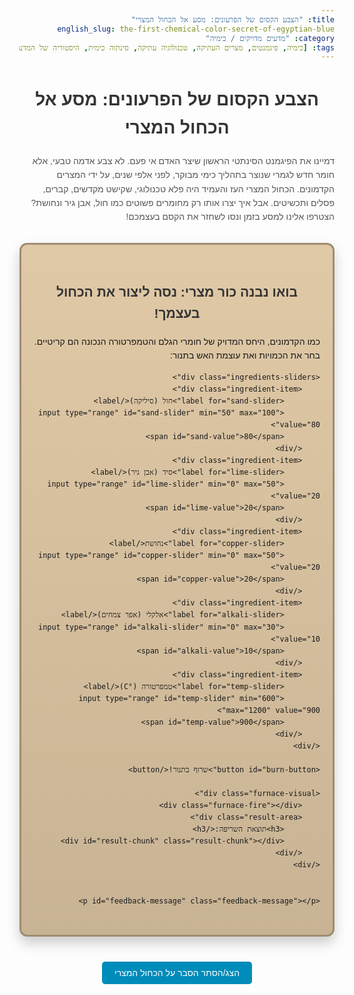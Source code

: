 ```yaml
---
title: "הצבע הקסום של הפרעונים: מסע אל הכחול המצרי"
english_slug: the-first-chemical-color-secret-of-egyptian-blue
category: "מדעים מדויקים / כימיה"
tags: [כימיה, פיגמנטים, מצרים העתיקה, טכנולוגיה עתיקה, סינתזה כימית, היסטוריה של המדע]
---
```

<div class="intro-text">
    <h1>הצבע הקסום של הפרעונים: מסע אל הכחול המצרי</h1>
    <p>דמיינו את הפיגמנט הסינתטי הראשון שיצר האדם אי פעם. לא צבע אדמה טבעי, אלא חומר חדש לגמרי שנוצר בתהליך כימי מבוקר, לפני אלפי שנים, על ידי המצרים הקדמונים. הכחול המצרי העז והעמיד היה פלא טכנולוגי, שקישט מקדשים, קברים, פסלים ותכשיטים. אבל איך יצרו אותו רק מחומרים פשוטים כמו חול, אבן גיר ונחושת? הצטרפו אלינו למסע בזמן ונסו לשחזר את הקסם בעצמכם!</p>
</div>

<div class="furnace-game-container">
    <h2>בואו נבנה כור מצרי: נסה ליצור את הכחול בעצמך!</h2>
    <p>כמו הקדמונים, היחס המדויק של חומרי הגלם והטמפרטורה הנכונה הם קריטיים. בחר את הכמויות ואת עוצמת האש בתנור:</p>

    <div class="ingredients-sliders">
        <div class="ingredient-item">
            <label for="sand-slider">חול (סיליקה)</label>
            <input type="range" id="sand-slider" min="50" max="100" value="80">
            <span id="sand-value">80</span>
        </div>
        <div class="ingredient-item">
            <label for="lime-slider">סיד (אבן גיר)</label>
            <input type="range" id="lime-slider" min="0" max="50" value="20">
            <span id="lime-value">20</span>
        </div>
        <div class="ingredient-item">
            <label for="copper-slider">נחושת</label>
            <input type="range" id="copper-slider" min="0" max="50" value="20">
            <span id="copper-value">20</span>
        </div>
        <div class="ingredient-item">
            <label for="alkali-slider">אלקלי (אפר צמחים)</label>
            <input type="range" id="alkali-slider" min="0" max="30" value="10">
            <span id="alkali-value">10</span>
        </div>
        <div class="ingredient-item">
            <label for="temp-slider">טמפרטורה (°C)</label>
            <input type="range" id="temp-slider" min="600" max="1200" value="900">
            <span id="temp-value">900</span>
        </div>
    </div>

    <button id="burn-button">שרוף בתנור!</button>

    <div class="furnace-visual">
        <div class="furnace-fire"></div>
        <div class="result-area">
            <h3>תוצאת השריפה:</h3>
            <div id="result-chunk" class="result-chunk"></div>
        </div>
    </div>


    <p id="feedback-message" class="feedback-message"></p>
</div>

<style>
    :root {
        --furnace-bg: linear-gradient(to bottom, #e0c9a6, #c8b394);
        --furnace-border: #a08c70;
        --button-primary: #4CAF50;
        --button-primary-hover: #45a049;
        --color-blue-egyptian: #1E3A8A; /* Approximate Egyptian Blue */
        --color-green-copper: #7CFC00; /* Lime green for copper oxides */
        --color-brown-impurity: #8B4513; /* SaddleBrown */
        --color-transparent: #f0f0f0; /* Match container background */
        --color-unreacted: #d3d3d3; /* Light grey */
        --color-text-feedback-success: #33691E; /* Green */
        --color-text-feedback-warning: #F9A825; /* Orange */
        --color-text-feedback-error: #B71C1C; /* Red */
        --color-text-feedback-info: #1A237E; /* Dark Blue */
    }

    body {
        font-family: 'Arial', sans-serif;
        line-height: 1.6;
        direction: rtl; /* Ensure Hebrew text flows correctly */
        text-align: right;
    }

    h1, h2, h3 {
        text-align: center;
        color: #333;
    }

    .intro-text p {
        margin-bottom: 20px;
        color: #555;
    }

    .furnace-game-container {
        background: var(--furnace-bg);
        padding: 30px 20px;
        border-radius: 12px;
        margin: 30px auto;
        max-width: 700px;
        box-shadow: 0 10px 20px rgba(0,0,0,0.2);
        border: 3px solid var(--furnace-border);
        position: relative; /* Needed for absolute positioning of fire */
        overflow: hidden; /* Hide overflow from fire glow */
    }

    .ingredients-sliders {
        display: grid;
        grid-template-columns: repeat(auto-fit, minmax(220px, 1fr));
        gap: 20px;
        margin-bottom: 30px;
    }

    .ingredient-item {
        background-color: #fff;
        padding: 15px;
        border-radius: 8px;
        box-shadow: 0 2px 5px rgba(0,0,0,0.1);
        border: 1px solid #eee;
        display: flex;
        flex-direction: column;
        align-items: center;
    }

    .ingredient-item label {
        font-weight: bold;
        margin-bottom: 8px;
        color: #333;
        text-align: center;
    }

    .ingredient-item input[type="range"] {
        width: 100%;
        margin-bottom: 8px;
        -webkit-appearance: none; /* Override default look */
        appearance: none;
        height: 8px;
        background: #ddd;
        outline: none;
        opacity: 0.7;
        transition: opacity .2s;
        border-radius: 4px;
    }

    .ingredient-item input[type="range"]:hover {
        opacity: 1;
    }

    .ingredient-item input[type="range"]::-webkit-slider-thumb {
        -webkit-appearance: none;
        appearance: none;
        width: 20px;
        height: 20px;
        background: var(--button-primary);
        cursor: pointer;
        border-radius: 50%;
        box-shadow: 0 1px 3px rgba(0,0,0,0.2);
    }

     .ingredient-item input[type="range"]::-moz-range-thumb {
        width: 20px;
        height: 20px;
        background: var(--button-primary);
        cursor: pointer;
        border-radius: 50%;
        box-shadow: 0 1px 3px rgba(0,0,0,0.2);
    }

    .ingredient-item span {
        font-size: 1em;
        font-weight: bold;
        color: #555;
    }

    #burn-button {
        display: block; /* Center button */
        margin: 20px auto 30px auto; /* Center button */
        background-color: var(--button-primary);
        color: white;
        padding: 12px 25px;
        border: none;
        border-radius: 25px; /* Pill shape */
        font-size: 1.1em;
        font-weight: bold;
        cursor: pointer;
        transition: background-color 0.3s ease, transform 0.1s ease;
        box-shadow: 0 4px 8px rgba(0,0,0,0.2);
    }

    #burn-button:hover:not(:disabled) {
        background-color: var(--button-primary-hover);
        box-shadow: 0 5px 10px rgba(0,0,0,0.3);
    }

     #burn-button:active:not(:disabled) {
        transform: scale(0.98);
     }

     #burn-button:disabled {
         background-color: #ccc;
         cursor: not-allowed;
         box-shadow: none;
     }

    .furnace-visual {
        position: relative;
        padding-top: 20px; /* Space above result area */
        border-top: 2px dashed var(--furnace-border);
        margin-top: 20px;
        text-align: center;
    }

    .furnace-fire {
        position: absolute;
        top: 0;
        left: 50%;
        transform: translateX(-50%);
        width: 150px;
        height: 30px;
        background: radial-gradient(circle, #ff4500 0%, #ff8c00 50%, transparent 70%);
        border-radius: 50%;
        opacity: 0; /* Hidden by default */
        transition: opacity 0.5s ease;
        z-index: 0; /* Behind result chunk */
    }

    .furnace-game-container.burning .furnace-fire {
        opacity: 0.7; /* Visible when burning */
        animation: fire-pulse 1.5s infinite alternate;
    }

    @keyframes fire-pulse {
        0% { transform: translateX(-50%) scale(1); opacity: 0.7; }
        100% { transform: translateX(-50%) scale(1.1); opacity: 0.9; }
    }


    .result-area h3 {
        margin-bottom: 15px;
        color: #333;
    }

    .result-chunk {
        width: 120px;
        height: 120px;
        border-radius: 15px; /* Softer corners */
        margin: 15px auto;
        background-color: var(--color-unreacted); /* Default color */
        border: 3px solid #555;
        box-shadow: 0 4px 8px rgba(0,0,0,0.2);
        position: relative;
        overflow: hidden;
        transition: background-color 0.5s ease; /* Smooth color change */
        opacity: 0; /* Start invisible */
        transform: scale(0.8); /* Start smaller */
    }

    .result-chunk.show {
        opacity: 1;
        transform: scale(1);
        transition: opacity 0.5s ease, transform 0.5s ease;
    }


    /* Result Colors */
    .result-chunk.blue { background-color: var(--color-blue-egyptian); border-color: #0D2051; }
    .result-chunk.green { background-color: var(--color-green-copper); border-color: #4A8F00; }
    .result-chunk.brown { background-color: var(--color-brown-impurity); border-color: #5A2C00; }
    .result-chunk.transparent {
        background-color: var(--color-transparent);
        border: 3px dashed #888; /* Indicate lack of solid material */
        box-shadow: none;
    }
     .result-chunk.unreacted { background-color: var(--color-unreacted); border-color: #888; }


    .feedback-message {
        font-weight: bold;
        min-height: 1.5em; /* Prevent layout shift */
        margin-top: 20px;
        text-align: center;
        font-size: 1.1em;
    }

     /* Feedback Colors */
     .feedback-message.success { color: var(--color-text-feedback-success); }
     .feedback-message.warning { color: var(--color-text-feedback-warning); }
     .feedback-message.error { color: var(--color-text-feedback-error); }
     .feedback-message.info { color: var(--color-text-feedback-info); }


    .explanation-toggle {
        display: block;
        margin: 40px auto 20px auto;
        background-color: #008CBA;
        color: white;
        padding: 10px 20px;
        border: none;
        border-radius: 5px;
        font-size: 1em;
        cursor: pointer;
        transition: background-color 0.3s ease;
        text-align: center;
        width: fit-content; /* Button width based on content */
    }

    .explanation-toggle:hover {
        background-color: #007bb5;
    }

    .explanation-content {
        margin-top: 20px;
        padding: 20px;
        background-color: #e9e9e9;
        border-radius: 8px;
        text-align: right; /* Hebrew text */
        box-shadow: inset 0 2px 5px rgba(0,0,0,0.1);
    }

    .explanation-content h3 {
        text-align: center;
        margin-bottom: 20px;
        color: #333;
    }

    .explanation-content ul {
        list-style-type: disc;
        padding-right: 20px;
        margin-bottom: 15px;
    }

    .explanation-content li {
        margin-bottom: 12px;
        line-height: 1.6;
        color: #555;
    }

    .explanation-content strong {
        color: #333;
    }

</style>

<button class="explanation-toggle" id="toggle-explanation">הצג/הסתר הסבר על הכחול המצרי</button>

<div class="explanation-content" id="explanation-content" style="display: none;">
    <h3>הסבר מורחב: הסוד מאחורי הכחול המצרי</h3>
    <ul>
        <li><strong>מהו בדיוק הכחול המצרי?</strong> זהו אחד הפיגמנטים הסינתטיים הראשונים שיוצרו אי פעם! שמו המדעי הוא Calcium Copper Silicate, והנוסחה הכימית המקורבת היא CaCuSi₄O₁₀. הוא אינו נמצא בטבע, אלא נוצר בתהליך כימי מורכב ומבוקר.</li>
        <li><strong>מרכיבי הקסם:</strong> היצירה דרשה שילוב מדויק ושריפה בטמפרטורה גבוהה של חומרים פשוטים וזמינים באזור מצרים העתיקה:
            <ul>
                <li><strong>חול קוורץ (SiO₂):</strong> המקור העיקרי לסיליקה, המהווה את "שלד" הפיגמנט.</li>
                <li><strong>אבן גיר (CaCO₃) או סיד (CaO):</strong> מקור לסידן, מרכיב הכרחי במבנה הגבישי.</li>
                <li><strong>מקור נחושת:</strong> לרוב השתמשו בעפרות נחושת ירוקות או כחולות (כמו מלאכיט או אזוריט), או בפסולת מתכתית של נחושת וברונזה. אטומי הנחושת הם אלו שמעניקים לפיגמנט את צבעו הכחול הייחודי כשהם משולבים במבנה הסיליקטי.</li>
                <li><strong>מקור אלקלי:</strong> בדרך כלל אפר צמחים (המכיל נתרן פחמתי או אשלגן פחמתי) או נטרון (תערובת טבעית של מלחי נתרן). האלקלי חיוני! הוא פועל כחומר מיישר (Flux), המוריד משמעותית את טמפרטורת ההיתוך של הסיליקה ומאפשר את התגובה הכימית ליצירת הפיגמנט בטמפרטורות שהמצרים יכלו להשיג בכוריהם (סביב 800-1000 מעלות צלזיוס). בלעדיו, היה נדרש חום הרבה יותר גבוה.</li>
            </ul>
        </li>
        <li><strong>תהליך היצירה הכימית:</strong> המרכיבים נטחנו לאבקה דקה מאוד, עורבבו ביחסים מדויקים (שנשמרו בסוד והשתכללו עם הזמן), ולבסוף נשרפו בתנורים מיוחדים בטמפרטורה מבוקרת למשך שעות ארוכות. התהליך יכול להיות רגיש לשינויים קטנים.</li>
        <li><strong>חשיבות היחסים והטמפרטורה:</strong> זו הייתה אמנות ומדע! סטייה מהתנאים האופטימליים יכלה להרוס את התוצר:
            <ul>
                <li><strong>טמפרטורה נמוכה מדי:</strong> התגובה לא תושלם. יתקבל חומר שלא הגיב, או גוש ירקרק המכיל שאריות של תרכובות נחושת אחרות במקום הכחול המבוקש.</li>
                <li><strong>טמפרטורה גבוהה מדי:</strong> הפיגמנט יכול להתפרק, או שהתערובת תותך לגוש זכוכית שקוף או חסר צבע. במקרים מסוימים, חום יתר יכול גם לגרום לתוצר כהה ופגום.</li>
                <li><strong>יחס מרכיבים שגוי:</strong> יותר מדי נחושת עלול להוביל לתוצר חום או שחור. חוסר באחד המרכיבים המרכזיים (חול, סיד, נחושת) או יותר מדי אלקלי ימנעו את יצירת המבנה הגבישי הנכון של הפיגמנט ויגרמו לתוצר חסר צבע או פגום.</li>
            </ul>
            היכולת לשלוט בתנאים אלו במשך אלפי שנים מעידה על ידע טכנולוגי וכימי מרשים ביותר.
        </li>
        <li><strong>השימוש והמורשת:</strong> הכחול המצרי היה בשימוש נרחב למעלה מ-2000 שנה, החל מהשושלת הרביעית (בערך 2600 לפנה"ס) ועד לתקופה הרומית. הוא היה יקר ומוערך, ושימש לקישוטים מפוארים בארכיטקטורה, אמנות, ואף בחיי היומיום. היצירה שלו הייתה צעד ענק בהיסטוריה של הכימיה והטכנולוגיה האנושית - הוכחה שניתן ליצור חומרים חדשים בעלי תכונות מוגדרות מראש באמצעות תהליכים יזומים.</li>
    </ul>
</div>


<script>
    document.addEventListener('DOMContentLoaded', () => {
        const sandSlider = document.getElementById('sand-slider');
        const limeSlider = document.getElementById('lime-slider');
        const copperSlider = document.getElementById('copper-slider');
        const alkaliSlider = document.getElementById('alkali-slider');
        const tempSlider = document.getElementById('temp-slider');

        const sandValue = document.getElementById('sand-value');
        const limeValue = document.getElementById('lime-value');
        const copperValue = document.getElementById('copper-value');
        const alkaliValue = document.getElementById('alkali-value');
        const tempValue = document.getElementById('temp-value');

        const burnButton = document.getElementById('burn-button');
        const resultChunk = document.getElementById('result-chunk');
        const feedbackMessage = document.getElementById('feedback-message');
        const furnaceContainer = document.querySelector('.furnace-game-container'); // Use the main container

        const explanationToggle = document.getElementById('toggle-explanation');
        const explanationContent = document.getElementById('explanation-content');

        // Update slider values display
        const updateSliderValue = (slider, valueSpan) => {
            valueSpan.textContent = slider.value;
        };

        sandSlider.oninput = () => updateSliderValue(sandSlider, sandValue);
        limeSlider.oninput = () => updateSliderValue(limeSlider, limeValue);
        copperSlider.oninput = () => updateSliderValue(copperSlider, copperValue);
        alkaliSlider.oninput = () => updateSliderValue(alkaliSlider, alkaliValue);
        tempSlider.oninput = () => updateSliderValue(tempSlider, tempValue);

        // Simulation Logic - More nuanced outcomes
        burnButton.addEventListener('click', () => {
            const sand = parseInt(sandSlider.value);
            const lime = parseInt(limeSlider.value);
            const copper = parseInt(copperSlider.value);
            const alkali = parseInt(alkaliSlider.value);
            const temp = parseInt(tempSlider.value);

            // Disable button and start animation
            burnButton.disabled = true;
            furnaceContainer.classList.add('burning');
            resultChunk.classList.remove('show', 'blue', 'green', 'brown', 'transparent', 'unreacted'); // Reset previous result appearance
            resultChunk.style.backgroundColor = ''; // Clear inline style just in case
             feedbackMessage.textContent = 'התערובת מתחממת בכור...';
             feedbackMessage.className = 'feedback-message info'; // Set initial feedback class

            // Simulate burning time
            setTimeout(() => {
                furnaceContainer.classList.remove('burning');

                let resultColor = 'unreacted'; // Default to unreacted if nothing matches
                let feedback = 'התגובה לא הושלמה או שהיחסים אינם מדויקים.';
                let feedbackClass = 'warning';

                // --- Determine Result based on Conditions ---

                // 1. Check for severe errors (override good ratios if conditions are bad)
                if (temp > 1050) {
                    resultColor = 'transparent'; // Glassy or decomposed
                    feedback = 'הטמפרטורה גבוהה מדי! הפיגמנט התפרק או הפך לזכוכית.';
                    feedbackClass = 'error';
                } else if (alkali > 25) {
                    resultColor = 'transparent'; // Too much flux leads to glass
                    feedback = 'יותר מדי אלקלי! התערובת התכה לגוש זכוכית שקוף במקום ליצור פיגמנט.';
                    feedbackClass = 'error';
                } else if (copper > 35 && temp >= 800) { // High copper leads to brown/black impurities if sufficient temp for some reaction
                    resultColor = 'brown';
                    feedback = 'יותר מדי נחושת! התוצר מכיל שאריות כהות במקום כחול טהור.';
                    feedbackClass = 'warning';
                } else if (temp < 750) {
                     resultColor = 'unreacted'; // Too low temp for primary reaction
                     if (copper > 5 && sand > 60) {
                         resultColor = 'green'; // Some copper oxides might form
                         feedback = 'הטמפרטורה נמוכה מדי! התגובה לא הושלמה והתוצר ירקרק.';
                         feedbackClass = 'warning';
                     } else {
                         feedback = 'הטמפרטורה נמוכה מדי. התגובה לא התרחשה.';
                         feedbackClass = 'error';
                     }
                } else if (sand < 60 || lime < 10 || copper < 10) { // Not enough core ingredients
                    resultColor = 'unreacted';
                    feedback = 'חסרים מרכיבים עיקריים - התערובת לא הגיבה כמו שצריך.';
                     feedbackClass = 'error';
                }

                // 2. If no severe errors, check for blue (perfect or good)
                else if (temp >= 850 && temp <= 950 && sand >= 75 && sand <= 85 && lime >= 15 && lime <= 25 && copper >= 15 && copper <= 25 && alkali >= 5 && alkali <= 15) {
                    resultColor = 'blue'; // Perfect conditions
                    feedback = 'היחסים והטמפרטורה היו מושלמים! קיבלת כחול מצרי עז וטהור.';
                    feedbackClass = 'success';
                } else if (temp >= 800 && temp <= 1000 && sand >= 70 && sand <= 90 && lime >= 10 && lime <= 30 && copper >= 10 && copper <= 30 && alkali >= 5 && alkali <= 20) {
                     resultColor = 'blue'; // Good but not perfect blue
                     feedback = 'כחול מצרי טוב! היחסים והטמפרטורה כמעט מושלמים. נסה לדייק עוד.';
                     feedbackClass = 'success';
                }

                 // 3. Handle cases that aren't blue and not severe errors (likely off-ratios within temp range)
                 else {
                     // More specific feedback for common edge cases within viable temp range
                     if (copper > 25 && copper <= 35) {
                         resultColor = 'brown';
                         feedback = 'יחס הנחושת גבוה מדי - התוצר אינו כחול טהור.';
                         feedbackClass = 'warning';
                     } else if (temp > 1000 && temp <= 1050) {
                         resultColor = 'transparent'; // Starting to melt
                         feedback = 'הטמפרטורה קצת גבוהה מדי. הפיגמנט מתחיל להתפרק.';
                         feedbackClass = 'warning';
                     }
                      // Add more specific feedback if needed, otherwise fall through to default unreacted/warning
                 }


                // Apply the result and feedback
                resultChunk.classList.add(resultColor);
                resultChunk.classList.add('show'); // Trigger show animation
                feedbackMessage.textContent = feedback;
                feedbackMessage.className = 'feedback-message ' + feedbackClass; // Update feedback class

                // Re-enable button after a short delay to allow animation to show
                setTimeout(() => {
                     burnButton.disabled = false;
                }, 500);

            }, 2000); // Simulated burning time in milliseconds
        });

        // Toggle explanation visibility
        explanationToggle.addEventListener('click', () => {
            const isHidden = explanationContent.style.display === 'none';
            explanationContent.style.display = isHidden ? 'block' : 'none';
            explanationToggle.textContent = isHidden ? 'הסתר הסבר על הכחול המצרי' : 'הצג/הסתר הסבר על הכחול המצרי';
        });

        // Initial slider value display
        updateSliderValue(sandSlider, sandValue);
        updateSliderValue(limeSlider, limeValue);
        updateSliderValue(copperSlider, copperValue);
        updateSliderValue(alkaliSlider, alkaliValue);
        updateSliderValue(tempSlider, tempValue);
    });
</script>
```